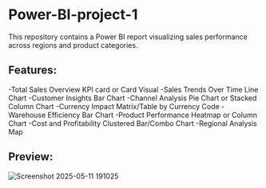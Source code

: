 # Power-BI-project-1

This repository contains a Power BI report visualizing sales performance across regions and product categories.

## Features:
-Total Sales Overview	KPI card or Card Visual
-Sales Trends Over Time	Line Chart 
-Customer Insights	Bar Chart 
-Channel Analysis	Pie Chart or Stacked Column Chart
-Currency Impact	Matrix/Table by Currency Code
-Warehouse Efficiency	Bar Chart 
-Product Performance	Heatmap or Column Chart
-Cost and Profitability	Clustered Bar/Combo Chart 
-Regional Analysis	Map

## Preview:
![Screenshot 2025-05-11 191025](https://github.com/user-attachments/assets/b95886ff-5c08-4736-8c63-1f041cb7b5b8)


